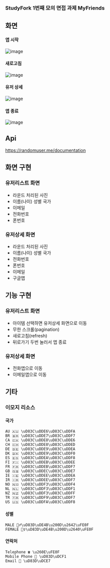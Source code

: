 ### StudyFork 1번째 모의 면접 과제 MyFriends

## 화면

#### 앱 시작
![image](/art/sfoide_my_friends_open.gif)
#### 새로고침
![image](/art/sfoide_my_friends_refresh.gif)
#### 유저 상세
![image](/art/sfoide_my_friends_user_detail.gif)
#### 앱 종료
![image](/art/sfoide_my_friends_back.gif)

## Api
https://randomuser.me/documentation

## 화면 구현
### 유저리스트 화면
- 라운드 처리된 사진
- 이름(나이) 성별 국가
- 이메일
- 전화번호
- 폰번호

### 유저상세 화면
- 라운드 처리된 사진
- 이름(나이) 성별 국가
- 전화번호
- 폰번호
- 이메일
- 구글맵

## 기능 구현
### 유저리스트 화면
- 아이템 선택하면 유저상세 화면으로 이동
- 무한 스크롤(pagination)
- 새로고침(refresh)
- 뒤로가기 두번 눌러서 앱 종료

### 유저상세 화면
- 전화앱으로 이동
- 이메일앱으로 이동

## 기타
### 이모지 리소스
#### 국가
    AU 🇦🇺 \uD83C\uDDE6\uD83C\uDDFA
    BR 🇧🇷 \uD83C\uDDE7\uD83C\uDDF7
    CA 🇨🇦 \uD83C\uDDE8\uD83C\uDDE6
    CH 🇨🇭 \uD83C\uDDE8\uD83C\uDDED
    DE 🇩🇪 \uD83C\uDDE9\uD83C\uDDEA
    DK 🇩🇰 \uD83C\uDDE9\uD83C\uDDF0
    ES 🇪🇸 \uD83C\uDDEA\uD83C\uDDF8
    FI 🇫🇮 \uD83C\uDDEB\uD83C\uDDEE
    FR 🇫🇷 \uD83C\uDDEB\uD83C\uDDF7
    GB 🇬🇧 \uD83C\uDDEC\uD83C\uDDE7
    IE 🇮🇪 \uD83C\uDDEE\uD83C\uDDEA
    IR 🇮🇷 \uD83C\uDDEE\uD83C\uDDF7
    NO 🇳🇴 \uD83C\uDDF3\uD83C\uDDF4
    NL 🇳🇱 \uD83C\uDDF3\uD83C\uDDF1
    NZ 🇳🇿 \uD83C\uDDF3\uD83C\uDDFF
    TR 🇹🇷 \uD83C\uDDF9\uD83C\uDDF7
    US 🇺🇸 \uD83C\uDDFA\uD83C\uDDF8
#### 성별
    MALE 🙋‍♂️\uD83D\uDE4B\u200D\u2642\uFE0F
    FEMALE 🙋‍♀️\uD83D\uDE4B\u200D\u2640\uFE0F
#### 연락처
    Telephone ☎️ \u260E\uFE0F
    Mobile Phone 📱 \uD83D\uDCF1
    Email 📧 \uD83D\uDCE7